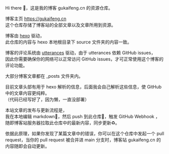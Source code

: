 Hi there 👋，这是我的博客 gukaifeng.cn 的资源仓库。

博客主页 https://gukaifeng.cn  
这个仓库存储了博客站的全部文章以及文章所用到资源。

博客由 [hexo](hexo.io) 驱动，  
此仓库的内容与 hexo 本地根目录下 source 文件夹的内容一致。

博客的评论系统由 [utterances](https://utteranc.es/) 驱动，由于 utterances 依赖 GitHub issues，  
因此你需要确保你的网络可以正常访问 GitHub issues，才可正常使用这个博客的评论功能。  

大部分博客文章都在 \_posts 文件夹内。

目前文章头部有用于 hexo 解析的信息，后面我会自己解析这些信息，使 GitHub 中的文章内容更纯粹。  
（代码已经写好了，因为懒，一直没部署）

<!-- 大部分博客文章都在 \_posts 文件夹内，对应的文章链接是 `https://gukaifeng.cn/posts/[文章名字]`，   -->
<!-- 文章名字就是 markdown 文件去掉后缀 `.md` 剩下的部分，直接用中文就好，空格用横线 `-` 替代。 -->



本站文章的发布与更新流程是，  
我在本地编辑 markdown📝，然后 push 到此仓库🏡，触发 GitHub Webhook ，  
随即博客站服务器拉取此仓库中的最新内容，同步更新♻️。

依据此原理，如果你发现了某篇文章中的错误，你可以在这个仓库中发起一个 pull request，当你的 pull request 被合并进 main 分支时，博客站 gukaifeng.cn 的内容随即会自动更新。
